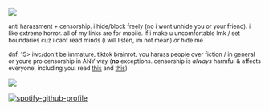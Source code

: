 ![](https://files.catbox.moe/n16na4.jpg)

<sub>anti harassment + censorship. i hide/block freely (no i wont unhide you or your friend). i like extreme horror. all of my links are for mobile. if i make u uncomfortable lmk / set boundaries cuz i cant read minds (i will listen, im not mean) *or* hide me</sub>

<sub>dnf. 15> iwc/don't be immature, tiktok brainrot,  you harass people over fiction / in general or youre pro censorship in ANY way (**no** exceptions. censorship is *always* harmful & affects everyone, including you. read [this](https://www.britannica.com/art/Hays-Code) and [this](https://www.currentaffairs.org/news/britain-is-losing-its-free-speech-and-america-could-be-next)) </sub>

![](https://files.catbox.moe/3cwzn5.gif)

[![spotify-github-profile](https://spotify-github-profile.kittinanx.com/api/view?uid=autumngray08&cover_image=true&theme=novatorem&show_offline=false&background_color=121212&interchange=false&bar_color=ff0000&bar_color_cover=false)](https://github.com/kittinan/spotify-github-profile)

